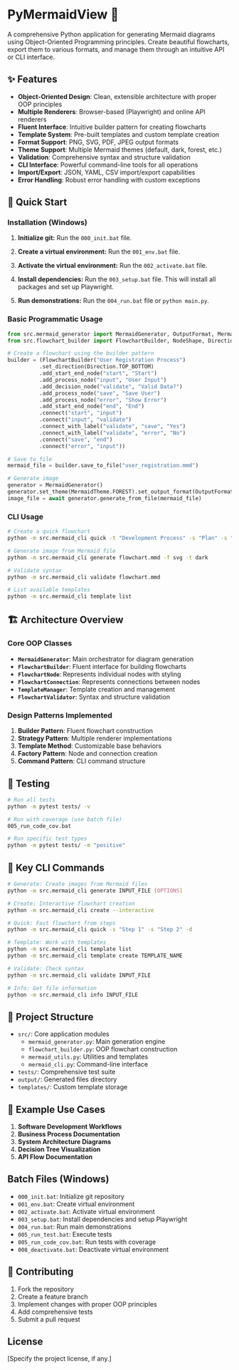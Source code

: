 # PyMermaidView 🎨

A comprehensive Python application for generating Mermaid diagrams using Object-Oriented Programming principles. Create beautiful flowcharts, export them to various formats, and manage them through an intuitive API or CLI interface.

## ✨ Features

- **Object-Oriented Design**: Clean, extensible architecture with proper OOP principles
- **Multiple Renderers**: Browser-based (Playwright) and online API renderers
- **Fluent Interface**: Intuitive builder pattern for creating flowcharts
- **Template System**: Pre-built templates and custom template creation
- **Format Support**: PNG, SVG, PDF, JPEG output formats
- **Theme Support**: Multiple Mermaid themes (default, dark, forest, etc.)
- **Validation**: Comprehensive syntax and structure validation
- **CLI Interface**: Powerful command-line tools for all operations
- **Import/Export**: JSON, YAML, CSV import/export capabilities
- **Error Handling**: Robust error handling with custom exceptions

## 🚀 Quick Start

### Installation (Windows)

1.  **Initialize git:**
    Run the `000_init.bat` file.

2.  **Create a virtual environment:**
    Run the `001_env.bat` file.

3.  **Activate the virtual environment:**
    Run the `002_activate.bat` file.

4.  **Install dependencies:**
    Run the `003_setup.bat` file. This will install all packages and set up Playwright.

5.  **Run demonstrations:**
    Run the `004_run.bat` file or `python main.py`.

### Basic Programmatic Usage

```python
from src.mermaid_generator import MermaidGenerator, OutputFormat, MermaidTheme
from src.flowchart_builder import FlowchartBuilder, NodeShape, Direction

# Create a flowchart using the builder pattern
builder = (FlowchartBuilder("User Registration Process")
          .set_direction(Direction.TOP_BOTTOM)
          .add_start_end_node("start", "Start")
          .add_process_node("input", "User Input")
          .add_decision_node("validate", "Valid Data?")
          .add_process_node("save", "Save User")
          .add_process_node("error", "Show Error")
          .add_start_end_node("end", "End")
          .connect("start", "input")
          .connect("input", "validate")
          .connect_with_label("validate", "save", "Yes")
          .connect_with_label("validate", "error", "No")
          .connect("save", "end")
          .connect("error", "input"))

# Save to file
mermaid_file = builder.save_to_file("user_registration.mmd")

# Generate image
generator = MermaidGenerator()
generator.set_theme(MermaidTheme.FOREST).set_output_format(OutputFormat.PNG)
image_file = await generator.generate_from_file(mermaid_file)
```

### CLI Usage

```bash
# Create a quick flowchart
python -m src.mermaid_cli quick -t "Development Process" -s "Plan" -s "Code" -s "Test" -s "Deploy"

# Generate image from Mermaid file
python -m src.mermaid_cli generate flowchart.mmd -f svg -t dark

# Validate syntax
python -m src.mermaid_cli validate flowchart.mmd

# List available templates
python -m src.mermaid_cli template list
```

## 🏗️ Architecture Overview

### Core OOP Classes

- **`MermaidGenerator`**: Main orchestrator for diagram generation
- **`FlowchartBuilder`**: Fluent interface for building flowcharts  
- **`FlowchartNode`**: Represents individual nodes with styling
- **`FlowchartConnection`**: Represents connections between nodes
- **`TemplateManager`**: Template creation and management
- **`FlowchartValidator`**: Syntax and structure validation

### Design Patterns Implemented

1. **Builder Pattern**: Fluent flowchart construction
2. **Strategy Pattern**: Multiple renderer implementations  
3. **Template Method**: Customizable base behaviors
4. **Factory Pattern**: Node and connection creation
5. **Command Pattern**: CLI command structure

## 🧪 Testing

```bash
# Run all tests
python -m pytest tests/ -v

# Run with coverage (use batch file)
005_run_code_cov.bat

# Run specific test types
python -m pytest tests/ -m "positive"
```

## 📖 Key CLI Commands

```bash
# Generate: Create images from Mermaid files
python -m src.mermaid_cli generate INPUT_FILE [OPTIONS]

# Create: Interactive flowchart creation
python -m src.mermaid_cli create --interactive

# Quick: Fast flowchart from steps  
python -m src.mermaid_cli quick -s "Step 1" -s "Step 2" -d

# Template: Work with templates
python -m src.mermaid_cli template list
python -m src.mermaid_cli template create TEMPLATE_NAME

# Validate: Check syntax
python -m src.mermaid_cli validate INPUT_FILE

# Info: Get file information
python -m src.mermaid_cli info INPUT_FILE
```

## 📁 Project Structure

- `src/`: Core application modules
  - `mermaid_generator.py`: Main generation engine
  - `flowchart_builder.py`: OOP flowchart construction
  - `mermaid_utils.py`: Utilities and templates
  - `mermaid_cli.py`: Command-line interface
- `tests/`: Comprehensive test suite
- `output/`: Generated files directory
- `templates/`: Custom template storage

## 🎯 Example Use Cases

1. **Software Development Workflows**
2. **Business Process Documentation**  
3. **System Architecture Diagrams**
4. **Decision Tree Visualization**
5. **API Flow Documentation**

## Batch Files (Windows)

* `000_init.bat`: Initialize git repository
* `001_env.bat`: Create virtual environment
* `002_activate.bat`: Activate virtual environment
* `003_setup.bat`: Install dependencies and setup Playwright
* `004_run.bat`: Run main demonstrations
* `005_run_test.bat`: Execute tests
* `005_run_code_cov.bat`: Run tests with coverage
* `008_deactivate.bat`: Deactivate virtual environment

## 🤝 Contributing

1. Fork the repository
2. Create a feature branch
3. Implement changes with proper OOP principles
4. Add comprehensive tests
5. Submit a pull request

## License

[Specify the project license, if any.]
